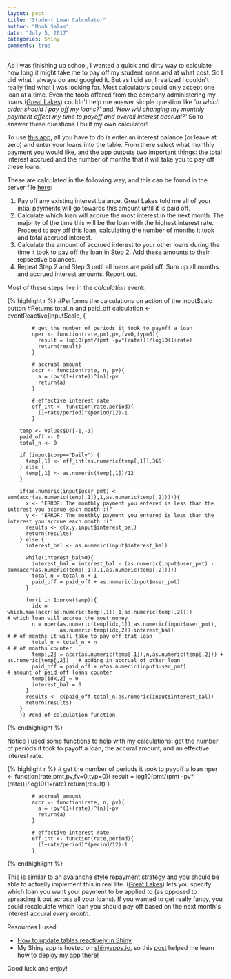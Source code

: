 ```yaml
---
layout: post
title: "Student Loan Calculator"
author: "Noah Salas"
date: "July 5, 2017"
categories: Shiny
comments: true
---
```


As I was finishing up school, I wanted a quick and dirty way to
calculate how long it might take me to pay off my student loans and at
what cost. So I did what I always do and googled it. But as I did so, I
realized I couldn't really find what I was looking for. Most calculators
could only accept one loan at a time. Even the tools offered from the
company administering my loans ([Great
Lakes](https://www.mygreatlakes.org/)) couldn't help me answer simple
question like *'In which order should I pay off my loans?'* and *'How
will changing my monthly payment affect my time to payoff and overall
interest accrual?'* So to answer these questions I built my own
calculator!

To use [this
app](https://nsalas24.shinyapps.io/student_loan_calculator/), all you
have to do is enter an interest balance (or leave at zero) and enter
your loans into the table. From there select what monthly payment you
would like, and the app outputs two important things: the total interest
accrued and the number of months that it will take you to pay off these
loans.

These are calculated in the following way, and this can be found in the
server file [here](https://github.com/nsalas24/nsalas24.github.io/blob/master/assets/server.R):

1.  Pay off any existing interest balance. Great Lakes told me all of
    your intial payments will go towards this amount until it is paid
    off.
2.  Calculate which loan will accrue the most interest in the next
    month. The majority of the time this will be the loan with the
    highest interest rate. Proceed to pay off this loan, calculating the
    number of months it took and total accrued interest.
3.  Calculate the amount of accrued interest to your other loans during
    the time it took to pay off the loan in Step 2. Add these amounts to
    their repsective balances.
4.  Repeat Step 2 and Step 3 until all loans are paid off. Sum up all
    months and accrued interest amounts. Report out.

Most of these steps live in the *calculation* event:

{% highlight r %}
    #Performs the calculations on action of the input$calc button
    #Returns total_n and paid_off
      calculation <- eventReactive(input$calc, {

            # get the number of periods it took to payoff a loan
            nper <- function(rate,pmt,pv,fv=0,typ=0){
              result = log10(pmt/(pmt -pv*(rate)))/log10(1+rate)
              return(result)
            }
            
            # accrual amount
            accr <- function(rate, n, pv){
              a = (pv*(1+(rate))^(n))-pv
              return(a)
            }
            
            # effective interest rate
            eff_int <- function(rate,period){
              (1+rate/period)^(period/12)-1
            }
        
        temp <- values$DT[-1,-1]
        paid_off <- 0
        total_n <- 0
        
        if (input$comp=="Daily") {
          temp[,1] <- eff_int(as.numeric(temp[,1]),365)
        } else {
          temp[,1] <- as.numeric(temp[,1])/12
        }
        
        if(as.numeric(input$user_pmt) < sum(accr(as.numeric(temp[,1]),1,as.numeric(temp[,2])))){
          x <- "ERROR: The monthly payment you entered is less than the interest you accrue each month :("
          y <- "ERROR: The monthly payment you entered is less than the interest you accrue each month :("
          results <- c(x,y,input$interest_bal)
          return(results)
        } else {
          interest_bal <- as.numeric(input$interest_bal)
          
          while(interest_bal>0){
            interest_bal = interest_bal - (as.numeric(input$user_pmt) - sum(accr(as.numeric(temp[,1]),1,as.numeric(temp[,2]))))
            total_n = total_n + 1
            paid_off = paid_off + as.numeric(input$user_pmt)
          }
          
          for(i in 1:nrow(temp)){
            idx = which.max(accr(as.numeric(temp[,1]),1,as.numeric(temp[,2])))                    # which loan will accrue the most money
            n = nper(as.numeric(temp[idx,1]),as.numeric(input$user_pmt),
                     as.numeric(temp[idx,2])+interest_bal)                                        # # of months it will take to pay off that loan
            total_n = total_n + n                                                                 # # of months counter
            temp[,2] = accr(as.numeric(temp[,1]),n,as.numeric(temp[,2])) + as.numeric(temp[,2])   # adding in accrual of other loan
            paid_off = paid_off + n*as.numeric(input$user_pmt)                                    # amount of paid off loans counter
            temp[idx,2] = 0
            interest_bal = 0
          }
          results <- c(paid_off,total_n,as.numeric(input$interest_bal))
          return(results)
        }
        }) #end of calculation function
{% endhighlight %}

Notice I used some functions to help with my calculations: get the
number of periods it took to payoff a loan, the accural amount, and an
effective interest rate.

{% highlight r %}
            # get the number of periods it took to payoff a loan
            nper <- function(rate,pmt,pv,fv=0,typ=0){
              result = log10(pmt/(pmt -pv*(rate)))/log10(1+rate)
              return(result)
            }
            
            # accrual amount
            accr <- function(rate, n, pv){
              a = (pv*(1+(rate))^(n))-pv
              return(a)
            }
            
            # effective interest rate
            eff_int <- function(rate,period){
              (1+rate/period)^(period/12)-1
            }
{% endhighlight %}

This is similar to an
[avalanche](http://www.investopedia.com/terms/d/debt-avalanche.asp)
style repayment strategy and you should be able to actually implement
this in real life. ([Great Lakes](https://www.mygreatlakes.org/)) lets
you specify which loan you want your payment to be applied to (as
opposed to spreading it out across all your loans). If you wanted to get
really fancy, you could recalculate which loan you should pay off based
on the next month's interest accural *every month*.

Resources I used:
- [How to update tables reactively in Shiny](https://stackoverflow.com/questions/23236944/add-values-to-a-reactive-table-in-shiny)
- My Shiny app is hosted on [shinyapps.io](http://www.shinyapps.io/), so this [post](https://shiny.rstudio.com/articles/shinyapps.html) helped me learn how to deploy my app there!

Good luck and enjoy!
